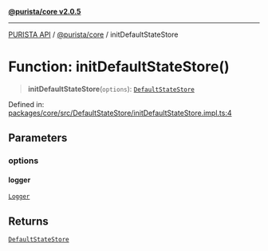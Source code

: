 [**@purista/core v2.0.5**](../README.md)

***

[PURISTA API](../../../packages.md) / [@purista/core](../README.md) / initDefaultStateStore

# Function: initDefaultStateStore()

> **initDefaultStateStore**(`options`): [`DefaultStateStore`](../classes/DefaultStateStore.md)

Defined in: [packages/core/src/DefaultStateStore/initDefaultStateStore.impl.ts:4](https://github.com/puristajs/purista/blob/master/packages/core/src/DefaultStateStore/initDefaultStateStore.impl.ts#L4)

## Parameters

### options

#### logger

[`Logger`](../classes/Logger.md)

## Returns

[`DefaultStateStore`](../classes/DefaultStateStore.md)

